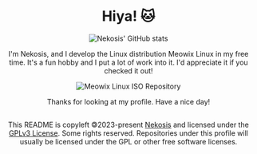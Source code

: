 <h1 align=center>Hiya! 🐱</h3>
<p align=center>
<img alt="Nekosis' GitHub stats" src="https://github-readme-stats.vercel.app/api?username=Nekosis&show_icons=true&bg_color=1e1e2e&text_color=cdd6f4&icon_color=cba6f7&title_color=94e2d5">
</p>
<p align=center>I'm Nekosis, and I develop the Linux distribution Meowix Linux in my free time. It's a fun hobby and I put a lot of work into it. I'd appreciate it if you checked it out!</p>
<p align=center>
<img alt="Meowix Linux ISO Repository" src="https://github-readme-stats.vercel.app/api/pin/?username=Meowix-Linux&repo=Meowix-ISO&bg_color=1e1e2e&text_color=cdd6f4&icon_color=cba6f7&title_color=94e2d5">
</p>
<p align=center>Thanks for looking at my profile. Have a nice day!</p>

##

<p align=center>This README is copyleft 🄯2023-present <a href="https://github.com/Nekosis">Nekosis</a> and licensed under the <a href="https://www.gnu.org/licenses/gpl-3.0.en.html">GPLv3 License</a>. Some rights reserved. Repositories under this profile will usually be licensed under the GPL or other free software licenses.</p>
